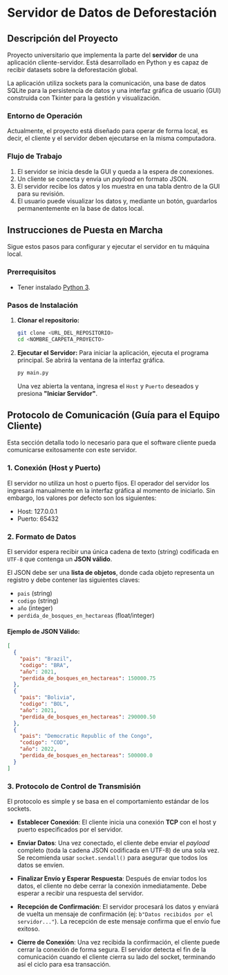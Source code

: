 # Servidor de Datos de Deforestación

## Descripción del Proyecto

Proyecto universitario que implementa la parte del **servidor** de una aplicación cliente-servidor. Está desarrollado en Python y es capaz de recibir datasets sobre la deforestación global.

La aplicación utiliza sockets para la comunicación, una base de datos SQLite para la persistencia de datos y una interfaz gráfica de usuario (GUI) construida con Tkinter para la gestión y visualización.

### Entorno de Operación
Actualmente, el proyecto está diseñado para operar de forma local, es decir, el cliente y el servidor deben ejecutarse en la misma computadora.

### Flujo de Trabajo

1.  El servidor se inicia desde la GUI y queda a la espera de conexiones.
2.  Un cliente se conecta y envía un *payload* en formato JSON.
3.  El servidor recibe los datos y los muestra en una tabla dentro de la GUI para su revisión.
4.  El usuario puede visualizar los datos y, mediante un botón, guardarlos permanentemente en la base de datos local.

## Instrucciones de Puesta en Marcha

Sigue estos pasos para configurar y ejecutar el servidor en tu máquina local.

### Prerrequisitos

-   Tener instalado [Python 3](https://www.python.org/downloads/).

### Pasos de Instalación

1.  **Clonar el repositorio:**
    ```bash
    git clone <URL_DEL_REPOSITORIO>
    cd <NOMBRE_CARPETA_PROYECTO>
    ```

2.  **Ejecutar el Servidor:**
    Para iniciar la aplicación, ejecuta el programa principal. Se abrirá la ventana de la interfaz gráfica.
    ```bash
    py main.py
    ```
    Una vez abierta la ventana, ingresa el `Host` y `Puerto` deseados y presiona **"Iniciar Servidor"**.

## Protocolo de Comunicación (Guía para el Equipo Cliente)
Esta sección detalla todo lo necesario para que el software cliente pueda comunicarse exitosamente con este servidor.

### 1. Conexión (Host y Puerto)
El servidor no utiliza un host o puerto fijos. El operador del servidor los ingresará manualmente en la interfaz gráfica al momento de iniciarlo. Sin embargo, los valores por defecto son los siguientes:

- Host: 127.0.0.1
- Puerto: 65432

### 2. Formato de Datos

El servidor espera recibir una única cadena de texto (string) codificada en `UTF-8` que contenga un **JSON válido**.

El JSON debe ser una **lista de objetos**, donde cada objeto representa un registro y debe contener las siguientes claves:

-   `pais` (string)
-   `codigo` (string)
-   `año` (integer)
-   `perdida_de_bosques_en_hectareas` (float/integer)

#### Ejemplo de JSON Válido:

```json
[
  {
    "pais": "Brazil",
    "codigo": "BRA",
    "año": 2021,
    "perdida_de_bosques_en_hectareas": 150000.75
  },
  {
    "pais": "Bolivia",
    "codigo": "BOL",
    "año": 2021,
    "perdida_de_bosques_en_hectareas": 290000.50
  },
  {
    "pais": "Democratic Republic of the Congo",
    "codigo": "COD",
    "año": 2022,
    "perdida_de_bosques_en_hectareas": 500000.0
  }
]
```

### 3. Protocolo de Control de Transmisión
El protocolo es simple y se basa en el comportamiento estándar de los sockets.

- **Establecer Conexión**: El cliente inicia una conexión **TCP** con el host y puerto especificados por el servidor.

- **Enviar Datos**: Una vez conectado, el cliente debe enviar el *payload* completo (toda la cadena JSON codificada en UTF-8) de una sola vez. Se recomienda usar `socket.sendall()` para asegurar que todos los datos se envíen.

- **Finalizar Envío y Esperar Respuesta**: Después de enviar todos los datos, el cliente no debe cerrar la conexión inmediatamente. Debe esperar a recibir una respuesta del servidor.

- **Recepción de Confirmación**: El servidor procesará los datos y enviará de vuelta un mensaje de confirmación (ej: `b"Datos recibidos por el servidor..."`). La recepción de este mensaje confirma que el envío fue exitoso.

- **Cierre de Conexión**: Una vez recibida la confirmación, el cliente puede cerrar la conexión de forma segura. El servidor detecta el fin de la comunicación cuando el cliente cierra su lado del socket, terminando así el ciclo para esa transacción.